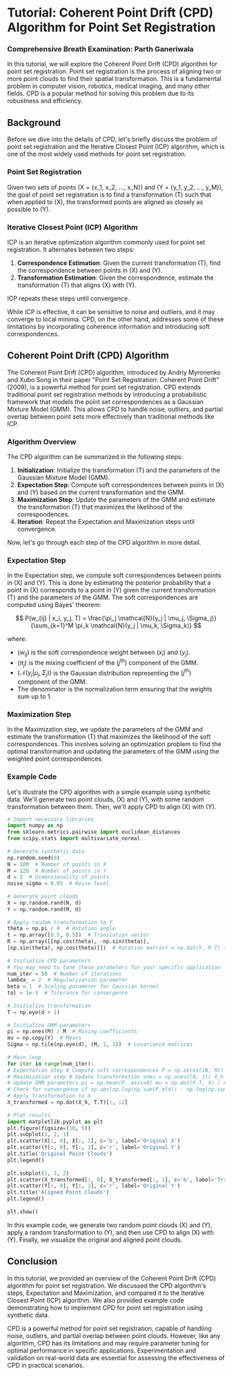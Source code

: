 
# Tutorial: Coherent Point Drift (CPD) Algorithm for Point Set Registration  
### Comprehensive Breath Examination: Parth Ganeriwala  
In this tutorial, we will explore the Coherent Point Drift (CPD) algorithm for point set registration. Point set registration is the process of aligning two or more point clouds to find their spatial transformation. This is a fundamental problem in computer vision, robotics, medical imaging, and many other fields. CPD is a popular method for solving this problem due to its robustness and efficiency.  
  
## Background  
  
Before we dive into the details of CPD, let's briefly discuss the problem of point set registration and the Iterative Closest Point (ICP) algorithm, which is one of the most widely used methods for point set registration.  
  
### Point Set Registration  
  
Given two sets of points \(X = \{x_1, x_2, ..., x_N\}\) and \(Y = \{y_1, y_2, ..., y_M\}\), the goal of point set registration is to find a transformation \(T\) such that when applied to \(X\), the transformed points are aligned as closely as possible to \(Y\).  
  
### Iterative Closest Point (ICP) Algorithm  
  
ICP is an iterative optimization algorithm commonly used for point set registration. It alternates between two steps:  
  
1. **Correspondence Estimation**: Given the current transformation \(T\), find the correspondence between points in \(X\) and \(Y\).  
2. **Transformation Estimation**: Given the correspondence, estimate the transformation \(T\) that aligns \(X\) with \(Y\).  
  
ICP repeats these steps until convergence.  
  
While ICP is effective, it can be sensitive to noise and outliers, and it may converge to local minima. CPD, on the other hand, addresses some of these limitations by incorporating coherence information and introducing soft correspondences.  
  
## Coherent Point Drift (CPD) Algorithm  
  
The Coherent Point Drift (CPD) algorithm, introduced by Andriy Myronenko and Xubo Song in their paper "Point Set Registration: Coherent Point Drift" (2009), is a powerful method for point set registration. CPD extends traditional point set registration methods by introducing a probabilistic framework that models the point set correspondences as a Gaussian Mixture Model (GMM). This allows CPD to handle noise, outliers, and partial overlap between point sets more effectively than traditional methods like ICP.  
  
### Algorithm Overview  
  
The CPD algorithm can be summarized in the following steps:  
  
1. **Initialization**: Initialize the transformation \(T\) and the parameters of the Gaussian Mixture Model (GMM).  
2. **Expectation Step**: Compute soft correspondences between points in \(X\) and \(Y\) based on the current transformation and the GMM.  
3. **Maximization Step**: Update the parameters of the GMM and estimate the transformation \(T\) that maximizes the likelihood of the correspondences.  
4. **Iteration**: Repeat the Expectation and Maximization steps until convergence.  
  
Now, let's go through each step of the CPD algorithm in more detail.  
  
### Expectation Step  
  
In the Expectation step, we compute soft correspondences between points in \(X\) and \(Y\). This is done by estimating the posterior probability that a point in \(X\) corresponds to a point in \(Y\) given the current transformation \(T\) and the parameters of the GMM. The soft correspondences are computed using Bayes' theorem:  
  
$$
P(w_{ij} | x_i, y_j, T) = \frac{\pi_j \mathcal{N}(y_j | \mu_j, \Sigma_j)}{\sum_{k=1}^M \pi_k \mathcal{N}(y_j | \mu_k, \Sigma_k)}  
$$
  
where:  
- $(w_{ij})$ is the soft correspondence weight between $(x_i)$ and $(y_j)$.  
- $(\pi_j)$ is the mixing coefficient of the $(j^{th})$ component of the GMM.  
- $(\mathcal{N}(y_j | \mu_j, \Sigma_j))$ is the Gaussian distribution representing the $(j^{th})$ component of the GMM.  
- The denominator is the normalization term ensuring that the weights sum up to 1.  
  
### Maximization Step  
  
In the Maximization step, we update the parameters of the GMM and estimate the transformation \(T\) that maximizes the likelihood of the soft correspondences. This involves solving an optimization problem to find the optimal transformation and updating the parameters of the GMM using the weighted point correspondences.  
  
### Example Code  
  
Let's illustrate the CPD algorithm with a simple example using synthetic data. We'll generate two point clouds, \(X\) and \(Y\), with some random transformation between them. Then, we'll apply CPD to align \(X\) with \(Y\).  
  
 ```python  
# Import necessary libraries  
import numpy as np  
from sklearn.metrics.pairwise import euclidean_distances  
from scipy.stats import multivariate_normal  
  
# Generate synthetic data  
np.random.seed(0)  
N = 100  # Number of points in X  
M = 120  # Number of points in Y  
d = 2  # Dimensionality of points  
noise_sigma = 0.05  # Noise level  
  
# Generate point clouds  
X = np.random.rand(N, d)  
Y = np.random.rand(M, d)  
  
# Apply random transformation to Y  
theta = np.pi / 4  # Rotation angle  
t = np.array([0.5, 0.5])  # Translation vector  
R = np.array([[np.cos(theta), -np.sin(theta)],  
 [np.sin(theta), np.cos(theta)]])  # Rotation matrixY = np.dot(Y, R.T) + t + np.random.randn(M, d) * noise_sigma  
  
# Initialize CPD parameters  
# You may need to tune these parameters for your specific application  
num_iter = 50  # Number of iterations  
lambda_ = 2  # Regularization parameter  
beta = 1  # Scaling parameter for Gaussian kernel  
tol = 1e-3  # Tolerance for convergence  
  
# Initialize transformation  
T = np.eye(d + 1)  
  
# Initialize GMM parameters  
pi = np.ones(M) / M  # Mixing coefficients  
mu = np.copy(Y)  # Means  
Sigma = np.tile(np.eye(d), (M, 1, 1))  # Covariance matrices  
  
# Main loop  
for iter in range(num_iter):  
 # Expectation step # Compute soft correspondences P = np.zeros((N, M)) for i in range(N): for j in range(M): P[i, j] = pi[j] * multivariate_normal.pdf(X[i], mean=mu[j], cov=Sigma[j]) P /= np.sum(P, axis=1, keepdims=True)  
 # Maximization step # Update transformation ones = np.ones((N, 1)) X_h = np.concatenate((X, ones), axis=1) Y_h = np.concatenate((Y, ones), axis=1) T = np.linalg.solve(np.dot(X_h.T, np.diag(np.sum(P, axis=1))), np.dot(X_h.T, np.dot(np.diag(np.sum(P, axis=1)), Y_h)))  
 # Update GMM parameters pi = np.mean(P, axis=0) mu = np.dot(P.T, X) / np.sum(P, axis=0, keepdims=True).T for j in range(M): diff = X - mu[j] Sigma[j] = np.dot(diff.T, np.dot(np.diag(P[:, j]), diff)) / np.sum(P[:, j])  
 # Check for convergence if np.abs(np.log(np.sum(P_old)) - np.log(np.sum(P))) < tol: break  
# Apply transformation to X  
X_transformed = np.dot(X_h, T.T)[:, :2]  
  
# Plot results  
import matplotlib.pyplot as plt  
plt.figure(figsize=(10, 5))  
plt.subplot(1, 2, 1)  
plt.scatter(X[:, 0], X[:, 1], c='b', label='Original X')  
plt.scatter(Y[:, 0], Y[:, 1], c='r', label='Original Y')  
plt.title('Original Point Clouds')  
plt.legend()  
  
plt.subplot(1, 2, 2)  
plt.scatter(X_transformed[:, 0], X_transformed[:, 1], c='b', label='Transformed X')  
plt.scatter(Y[:, 0], Y[:, 1], c='r', label='Original Y')  
plt.title('Aligned Point Clouds')  
plt.legend()  
  
plt.show()  
```  
  
In this example code, we generate two random point clouds \(X\) and \(Y\), apply a random transformation to \(Y\), and then use CPD to align \(X\) with \(Y\). Finally, we visualize the original and aligned point clouds.  
  
## Conclusion  
  
In this tutorial, we provided an overview of the Coherent Point Drift (CPD) algorithm for point set registration. We discussed the CPD algorithm's steps, Expectation and Maximization, and compared it to the Iterative Closest Point (ICP) algorithm. We also provided example code demonstrating how to implement CPD for point set registration using synthetic data.  
  
CPD is a powerful method for point set registration, capable of handling noise, outliers, and partial overlap between point clouds. However, like any algorithm, CPD has its limitations and may require parameter tuning for optimal performance in specific applications. Experimentation and validation on real-world data are essential for assessing the effectiveness of CPD in practical scenarios.